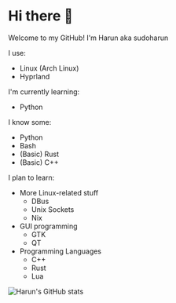 # Hi there 👋

Welcome to my GitHub! I'm Harun aka sudoharun

I use:
- Linux (Arch Linux)
- Hyprland

I'm currently learning:
- Python

I know some:
- Python
- Bash
- (Basic) Rust
- (Basic) C++

I plan to learn:
- More Linux-related stuff
    - DBus
    - Unix Sockets
    - Nix
- GUI programming
    - GTK
    - QT
- Programming Languages
    - C++
    - Rust
    - Lua

![Harun's GitHub stats](https://github-readme-stats.vercel.app/api?username=sudoharun&show_icons=true&theme=radical)
